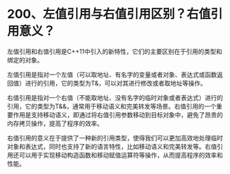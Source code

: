 # 200、左值引用与右值引用区别？右值引用意义？

左值引用和右值引用是C++11中引入的新特性，它们的主要区别在于引用的类型和绑定的对象。

左值引用是指对一个左值（可以取地址、有名字的变量或者对象、表达式或函数返回值）进行的引用，它的类型为T&，可以对其进行修改或者取地址等操作。

右值引用是指对一个右值（不能取地址、没有名字的临时对象或者表达式）进行的引用，它的类型为T&&，通常用于移动语义和完美转发等场景。右值引用的一个重要作用是支持移动语义，即通过将右值引用参数移动到目标对象中，避免了昂贵的内存拷贝操作，提高了程序的效率。

右值引用的意义在于提供了一种新的引用类型，使得我们可以更加高效地处理临时对象和表达式，同时也支持了新的语言特性，比如移动语义和完美转发等。右值引用还可以用于实现移动构造函数和移动赋值运算符等操作，从而提高程序的效率和性能。

